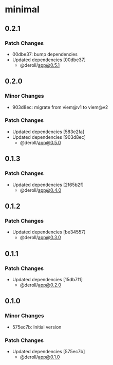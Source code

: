 # minimal

## 0.2.1

### Patch Changes

- 00dbe37: bump dependencies
- Updated dependencies [00dbe37]
  - @deroll/app@0.5.1

## 0.2.0

### Minor Changes

- 903d8ec: migrate from viem@v1 to viem@v2

### Patch Changes

- Updated dependencies [583e2fa]
- Updated dependencies [903d8ec]
  - @deroll/app@0.5.0

## 0.1.3

### Patch Changes

- Updated dependencies [2f65b2f]
  - @deroll/app@0.4.0

## 0.1.2

### Patch Changes

- Updated dependencies [be34557]
  - @deroll/app@0.3.0

## 0.1.1

### Patch Changes

- Updated dependencies [15db7f1]
  - @deroll/app@0.2.0

## 0.1.0

### Minor Changes

- 575ec7b: Initial version

### Patch Changes

- Updated dependencies [575ec7b]
  - @deroll/app@0.1.0

